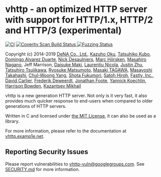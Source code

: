 vhttp - an optimized HTTP server with support for HTTP/1.x, HTTP/2 and HTTP/3 (experimental)
===

[![CI](https://github.com/vhttp/vhttp/actions/workflows/ci.yml/badge.svg)](https://github.com/vhttp/vhttp/actions/workflows/ci.yml)
<a href="https://scan.coverity.com/projects/vhttp-vhttp">
  <img alt="Coverity Scan Build Status"
       src="https://scan.coverity.com/projects/10654/badge.svg"/>
</a>
[![Fuzzing Status](https://oss-fuzz-build-logs.storage.googleapis.com/badges/vhttp.svg)](https://bugs.chromium.org/p/oss-fuzz/issues/list?sort=-opened&can=1&q=proj:vhttp)

Copyright (c) 2014-2019 [DeNA Co., Ltd.](http://dena.com/), [Kazuho Oku](https://github.com/kazuho/), [Tatsuhiko Kubo](https://github.com/cubicdaiya/), [Domingo Alvarez Duarte](https://github.com/mingodad/), [Nick Desaulniers](https://github.com/nickdesaulniers/), [Marc Hörsken](https://github.com/mback2k), [Masahiro Nagano](https://github.com/kazeburo/), Jeff Marrison, [Daisuke Maki](https://github.com/lestrrat/), [Laurentiu Nicola](https://github.com/GrayShade/), [Justin Zhu](https://github.com/zlm2012/), [Tatsuhiro Tsujikawa](https://github.com/tatsuhiro-t), [Ryosuke Matsumoto](https://github.com/matsumotory), [Masaki TAGAWA](https://github.com/mochipon), [Masayoshi Takahashi](https://github.com/takahashim), [Chul-Woong Yang](https://github.com/cwyang), [Shota Fukumori](https://github.com/sorah), [Satoh Hiroh](https://github.com/cho45), [Fastly, Inc.](https://www.fastly.com), [David Carlier](https://github.com/devnexen), [Frederik Deweerdt](https://github.com/deweerdt), [Jonathan Foote](https://github.com/jfoote), [Yannick Koechlin](https://github.com/yannick), [Harrison Bowden](https://github.com/hbowden), [Kazantsev Mikhail](https://github.com/kazan417)

vhttp is a new generation HTTP server.
Not only is it very fast, it also provides much quicker response to end-users when compared to older generations of HTTP servers.

Written in C and licensed under [the MIT License](http://opensource.org/licenses/MIT), it can also be used as a library.

For more information, please refer to the documentation at [vhttp.examp1e.net](https://vhttp.examp1e.net).

Reporting Security Issues
---
Please report vulnerabilities to vhttp-vuln@googlegroups.com. See [SECURITY.md](SECURITY.md) for more information.
